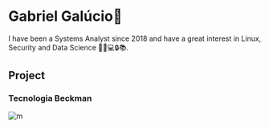 # Gabriel Galúcio🐔
I have been a Systems Analyst since 2018 and have a great interest in Linux, Security and Data Science 🐧🐍💻🔒📚.


## Project
### Tecnologia Beckman
![m](https://imgur.com/viaMJwb)
